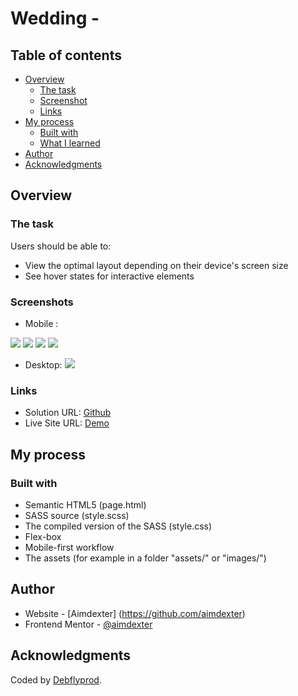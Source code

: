 # Wedding -


## Table of contents

- [Overview](#overview)
  - [The task](#the-task)
  - [Screenshot](#screenshot)
  - [Links](#links)
- [My process](#my-process)
  - [Built with](#built-with)
  - [What I learned](#what-i-learned)
- [Author](#author)
- [Acknowledgments](#acknowledgments)

## Overview

### The task

Users should be able to:

- View the optimal layout depending on their device's screen size
- See hover states for interactive elements

### Screenshots
- Mobile :

![](./screen/mobile1.png)
![](./screen/mobile2.png)
![](./screen/mobile3.png)
![](./screen/mobile4.png)

- Desktop:
![](./screen/screenshot-desktop.png)

### Links

- Solution URL: [Github](https://github.com/aimdexter/weeding)
- Live Site URL: [Demo](https://aimdexter.github.io/weeding/)

## My process

### Built with

- Semantic HTML5 (page.html)
- SASS source (style.scss)
- The compiled version of the SASS (style.css)
- Flex-box
- Mobile-first workflow
- The assets (for example in a folder "assets/" or "images/")

## Author

- Website - [Aimdexter] (https://github.com/aimdexter)
- Frontend Mentor - [@aimdexter](https://www.frontendmentor.io/profile/aimdexter)

## Acknowledgments

Coded by <a href="https://github.com/aimdexter/">Debflyprod</a>.
